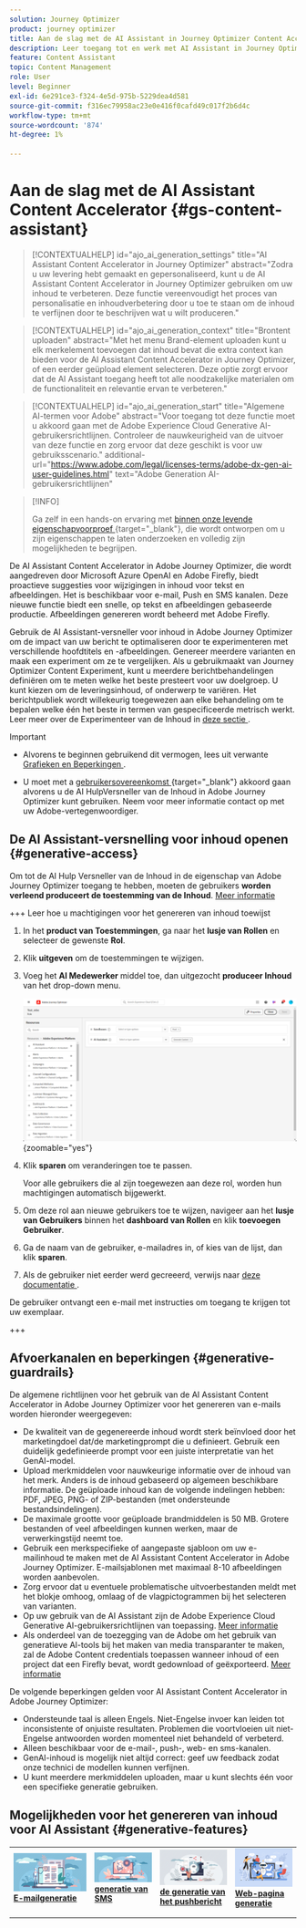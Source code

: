```yaml
---
solution: Journey Optimizer
product: journey optimizer
title: Aan de slag met de AI Assistant in Journey Optimizer Content Accelerator
description: Leer toegang tot en werk met AI Assistant in Journey Optimizer Content Accelerator
feature: Content Assistant
topic: Content Management
role: User
level: Beginner
exl-id: 6e291ce3-f324-4e5d-975b-5229dea4d581
source-git-commit: f316ec79958ac23e0e416f0cafd49c017f2b6d4c
workflow-type: tm+mt
source-wordcount: '874'
ht-degree: 1%

---
```


# Aan de slag met de AI Assistant Content Accelerator {#gs-content-assistant}

>[!CONTEXTUALHELP]
>id="ajo_ai_generation_settings"
>title="AI Assistant Content Accelerator in Journey Optimizer"
>abstract="Zodra u uw levering hebt gemaakt en gepersonaliseerd, kunt u de AI Assistant Content Accelerator in Journey Optimizer gebruiken om uw inhoud te verbeteren. Deze functie vereenvoudigt het proces van personalisatie en inhoudverbetering door u toe te staan om de inhoud te verfijnen door te beschrijven wat u wilt produceren."

>[!CONTEXTUALHELP]
>id="ajo_ai_generation_context"
>title="Brontent uploaden"
>abstract="Met het menu Brand-element uploaden kunt u elk merkelement toevoegen dat inhoud bevat die extra context kan bieden voor de AI Assistant Content Accelerator in Journey Optimizer, of een eerder geüpload element selecteren. Deze optie zorgt ervoor dat de AI Assistant toegang heeft tot alle noodzakelijke materialen om de functionaliteit en relevantie ervan te verbeteren."

>[!CONTEXTUALHELP]
>id="ajo_ai_generation_start"
>title="Algemene AI-termen voor Adobe"
>abstract="Voor toegang tot deze functie moet u akkoord gaan met de Adobe Experience Cloud Generative AI-gebruikersrichtlijnen. Controleer de nauwkeurigheid van de uitvoer van deze functie en zorg ervoor dat deze geschikt is voor uw gebruiksscenario."
>additional-url="https://www.adobe.com/legal/licenses-terms/adobe-dx-gen-ai-user-guidelines.html" text="Adobe Generation AI-gebruikersrichtlijnen"

>[!INFO]
>
>Ga zelf in een hands-on ervaring met [ binnen onze levende eigenschapvoorproef ](https://experienceleague.adobe.com/en/apps/journey-optimizer/ai-assistant-content-accelerator) {target="_blank"}, die wordt ontworpen om u zijn eigenschappen te laten onderzoeken en volledig zijn mogelijkheden te begrijpen.


De AI Assistant Content Accelerator in Adobe Journey Optimizer, die wordt aangedreven door Microsoft Azure OpenAI en Adobe Firefly, biedt proactieve suggesties voor wijzigingen in inhoud voor tekst en afbeeldingen. Het is beschikbaar voor e-mail, Push en SMS kanalen. Deze nieuwe functie biedt een snelle, op tekst en afbeeldingen gebaseerde productie. Afbeeldingen genereren wordt beheerd met Adobe Firefly.

Gebruik de AI Assistant-versneller voor inhoud in Adobe Journey Optimizer om de impact van uw bericht te optimaliseren door te experimenteren met verschillende hoofdtitels en -afbeeldingen. Genereer meerdere varianten en maak een experiment om ze te vergelijken. Als u gebruikmaakt van Journey Optimizer Content Experiment, kunt u meerdere berichtbehandelingen definiëren om te meten welke het beste presteert voor uw doelgroep. U kunt kiezen om de leveringsinhoud, of onderwerp te variëren. Het berichtpubliek wordt willekeurig toegewezen aan elke behandeling om te bepalen welke één het beste in termen van gespecificeerde metrisch werkt. Leer meer over de Experimenteer van de Inhoud in [ deze sectie ](../content-management/content-experiment.md).

>[!IMPORTANT]
>
>* Alvorens te beginnen gebruikend dit vermogen, lees uit verwante [ Grafieken en Beperkingen ](#generative-guardrails).
>
>
>* U moet met a [ gebruikersovereenkomst ](https://www.adobe.com/legal/licenses-terms/adobe-dx-gen-ai-user-guidelines.html) {target="_blank"} akkoord gaan alvorens u de AI HulpVersneller van de Inhoud in Adobe Journey Optimizer kunt gebruiken. Neem voor meer informatie contact op met uw Adobe-vertegenwoordiger.

## De AI Assistant-versnelling voor inhoud openen {#generative-access}

Om tot de AI Hulp Versneller van de Inhoud in de eigenschap van Adobe Journey Optimizer toegang te hebben, moeten de gebruikers **worden verleend produceert de toestemming van de Inhoud**. [Meer informatie](../administration/permissions.md)

+++  Leer hoe u machtigingen voor het genereren van inhoud toewijst

1. In het **product van Toestemmingen**, ga naar het **lusje van Rollen** en selecteer de gewenste **Rol**.

1. Klik **uitgeven** om de toestemmingen te wijzigen.

1. Voeg het **AI Medewerker** middel toe, dan uitgezocht **produceer Inhoud** van het drop-down menu.

   ![](assets/gen-ai-role.png){zoomable="yes"}

1. Klik **sparen** om veranderingen toe te passen.

   Voor alle gebruikers die al zijn toegewezen aan deze rol, worden hun machtigingen automatisch bijgewerkt.

1. Om deze rol aan nieuwe gebruikers toe te wijzen, navigeer aan het **lusje van Gebruikers** binnen het **dashboard van Rollen** en klik **toevoegen Gebruiker**.

1. Ga de naam van de gebruiker, e-mailadres in, of kies van de lijst, dan klik **sparen**.

1. Als de gebruiker niet eerder werd gecreeerd, verwijs naar [ deze documentatie ](https://experienceleague.adobe.com/en/docs/experience-platform/access-control/abac/permissions-ui/users).

De gebruiker ontvangt een e-mail met instructies om toegang te krijgen tot uw exemplaar.

+++

## Afvoerkanalen en beperkingen {#generative-guardrails}

De algemene richtlijnen voor het gebruik van de AI Assistant Content Accelerator in Adobe Journey Optimizer voor het genereren van e-mails worden hieronder weergegeven:

* De kwaliteit van de gegenereerde inhoud wordt sterk beïnvloed door het marketingdoel dat/de marketingprompt die u definieert. Gebruik een duidelijk gedefinieerde prompt voor een juiste interpretatie van het GenAI-model. 
* Upload merkmiddelen voor nauwkeurige informatie over de inhoud van het merk. Anders is de inhoud gebaseerd op algemeen beschikbare informatie. De geüploade inhoud kan de volgende indelingen hebben: PDF, JPEG, PNG- of ZIP-bestanden (met ondersteunde bestandsindelingen).
* De maximale grootte voor geüploade brandmiddelen is 50 MB. Grotere bestanden of veel afbeeldingen kunnen werken, maar de verwerkingstijd neemt toe.
* Gebruik een merkspecifieke of aangepaste sjabloon om uw e-mailinhoud te maken met de AI Assistant Content Accelerator in Adobe Journey Optimizer. E-mailsjablonen met maximaal 8-10 afbeeldingen worden aanbevolen.
* Zorg ervoor dat u eventuele problematische uitvoerbestanden meldt met het blokje omhoog, omlaag of de vlagpictogrammen bij het selecteren van varianten.
* Op uw gebruik van de AI Assistant zijn de Adobe Experience Cloud Generative AI-gebruikersrichtlijnen van toepassing. [Meer informatie](https://www.adobe.com/legal/licenses-terms/adobe-dx-gen-ai-user-guidelines.html)
* Als onderdeel van de toezegging van de Adobe om het gebruik van generatieve AI-tools bij het maken van media transparanter te maken, zal de Adobe Content credentials toepassen wanneer inhoud of een project dat een Firefly bevat, wordt gedownload of geëxporteerd. [Meer informatie](https://helpx.adobe.com/firefly/using/content-credentials.html)

De volgende beperkingen gelden voor AI Assistant Content Accelerator in Adobe Journey Optimizer:

* Ondersteunde taal is alleen Engels. Niet-Engelse invoer kan leiden tot inconsistente of onjuiste resultaten. Problemen die voortvloeien uit niet-Engelse antwoorden worden momenteel niet behandeld of verbeterd.
* Alleen beschikbaar voor de e-mail-, push-, web- en sms-kanalen.
* GenAI-inhoud is mogelijk niet altijd correct: geef uw feedback zodat onze technici de modellen kunnen verfijnen.
* U kunt meerdere merkmiddelen uploaden, maar u kunt slechts één voor een specifieke generatie gebruiken.


## Mogelijkheden voor het genereren van inhoud voor AI Assistant {#generative-features}


<table style="table-layout:fixed"><tr style="border: 0;">
<td>
<a href="generative-email.md">
<img alt="E-mailgeneratie" src="assets/do-not-localize/text-genai.jpeg">
</a>
<div>
<a href="generative-email.md"><strong> E-mailgeneratie </strong></a>
</div>
<p>
</td>
<td>
<a href="generative-sms.md">
<img alt="SMS-generatie" src="assets/do-not-localize/image-genai.jpeg">
</a>
<div><a href="generative-sms.md"><strong> generatie van SMS </strong>
</div>
<p>
</td>
<td>
<a href="generative-push.md">
<img alt="Push generation" src="assets/do-not-localize/email-genai.jpeg">
</a>
<div>
<a href="generative-push.md"><strong> de generatie van het pushbericht </strong></a>
</div>
<p></td>
<td>
<a href="generative-web.md">
<img alt="Webgeneratie" src="assets/do-not-localize/web-genai.jpeg">
</a>
<div><a href="generative-web.md"><strong> Web-pagina generatie </strong>
</div>
<p>
</td>
</tr></table>
